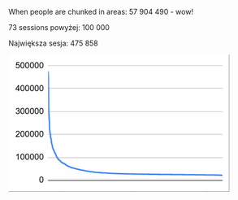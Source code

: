 When people are chunked in areas: 57 904 490 - wow!

73 sessions powyżej: 100 000

Największa sesja: 475 858

![](img.png)


